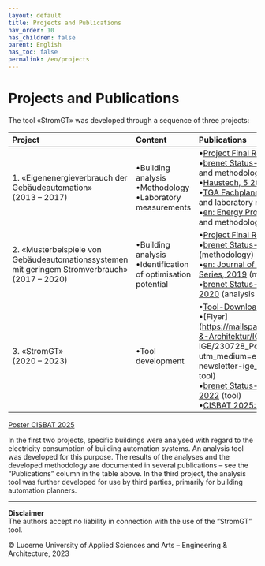 ```yaml
---
layout: default
title: Projects and Publications
nav_order: 10
has_children: false
parent: English
has_toc: false
permalink: /en/projects
---
```


# Projects and Publications
The tool «StromGT» was developed through a sequence of three projects:

| Project  | Content | Publications  |
| :---          | :---          | :---          |
| 1.     «Eigenenergieverbrauch der<br>Gebäudeautomation»<br>(2013 – 2017) |•Building analysis<br> •Methodology<br> •Laboratory measurements| •[Project Final Report](https://www.bfe.admin.ch/bfe/de/home/news-und-medien/publikationen.exturl.html/aHR0cHM6Ly9wdWJkYi5iZmUuYWRtaW4uY2gvZGUvcHVibGljYX/Rpb24vZG93bmxvYWQvODMwNw==.html)<br>•[brenet Status-Seminar, 2016](https://zenodo.org/record/2590938) (analysis and methodology)<br>•[Haustech, 5 2016](https://www.hslu.ch/-/media/campus/common/files/dokumente/ta/ta%20forschung/zig/zig%20berichte/ht5%20040%20extra%20gebaeudeautomation.pdf?la=de-ch.) (Analysen)<br>•[TGA Fachplaner, 11 2016](http://service.gentnerverlag.de/download/pdf/tga/Hslu.pdf) (analysis and laboratory measurements)<br>•[en: Energy Procedia, 2017](https://www.sciencedirect.com/science/article/pii/S1876610217329284?via%253Dihub) (analysis and methodology) |
| 2.     «Musterbeispiele von Gebäudeautomationssystemen<br> mit geringem Stromverbrauch»<br>(2017 – 2020) |•Building analysis<br>•Identification of optimisation potential| •[Project Final Report](https://www.bfe.admin.ch/bfe/de/home/news-und-medien/publikationen.exturl.html/aHR0cHM6Ly9wdWJkYi5iZmUuYWRtaW4uY2gvZGUvcHVibGljYX/Rpb24vZG93bmxvYWQvMTAzMDQ=.html)<br>•[brenet Status-Seminar, 2018](https://zenodo.org/record/2589957) (methodology)<br>•[en: Journal of Physics: Conference Series, 2019](https://iopscience.iop.org/article/10.1088/1742-6596/1343/1/012125) (methodology)<br>•[brenet Status-Seminar, S. 80-89, 2020](https://zenodo.org/record/3900180) (analysis of Roche Building 1)|
| 3. «StromGT»<br>(2020 – 2023) |•Tool development| •[Tool-Download](https://hslu-ige-laes.github.io/StromGTPublic/en/download) <br>•[Flyer](https://mailspace.hslu.ch/T&A_Technik-&-Architektur/IGE/Newsletter IGE/230728_Poster_StromGT.pdf?utm_medium=email&utm_source=ta-newsletter-ige_nl) (projects, case study, tool)<br>•[brenet Status-Seminar, S. 44-51, 2022](https://zenodo.org/record/6798164) (tool)<br>•[CISBAT 2025: Poster StromGT](https://hslu-ige-laes.github.io/StromGTPublic/docs/assets/files/20250820_CISBAT2025_Poster_StromGT.pdf) (tool)<br> |
<a href="docs/assets/files/20250820_CISBAT2025_Poster_StromGT.pdf" target="_blank">Poster CISBAT 2025</a>

In the first two projects, specific buildings were analysed with regard to the electricity consumption of building automation systems. An analysis tool was developed for this purpose. The results of the analyses and the developed methodology are documented in several publications – see the “Publications” column in the table above. In the third project, the analysis tool was further developed for use by third parties, primarily for building automation planners.



<hr>

**Disclaimer**<br>
The authors accept no liability in connection with the use of the “StromGT” tool.

© Lucerne University of Applied Sciences and Arts – Engineering & Architecture, 2023
